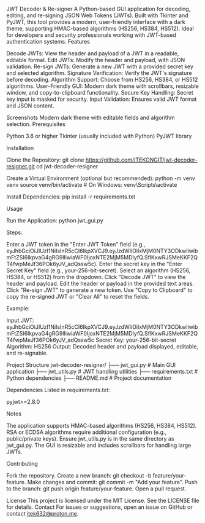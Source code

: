 JWT Decoder & Re-signer
A Python-based GUI application for decoding, editing, and re-signing JSON Web Tokens (JWTs). Built with Tkinter and PyJWT, this tool provides a modern, user-friendly interface with a dark theme, supporting HMAC-based algorithms (HS256, HS384, HS512). Ideal for developers and security professionals working with JWT-based authentication systems.
Features

Decode JWTs: View the header and payload of a JWT in a readable, editable format.
Edit JWTs: Modify the header and payload, with JSON validation.
Re-sign JWTs: Generate a new JWT with a provided secret key and selected algorithm.
Signature Verification: Verify the JWT's signature before decoding.
Algorithm Support: Choose from HS256, HS384, or HS512 algorithms.
User-Friendly GUI: Modern dark theme with scrollbars, resizable window, and copy-to-clipboard functionality.
Secure Key Handling: Secret key input is masked for security.
Input Validation: Ensures valid JWT format and JSON content.

Screenshots
Modern dark theme with editable fields and algorithm selection.
Prerequisites

Python 3.6 or higher
Tkinter (usually included with Python)
PyJWT library

Installation

Clone the Repository:
git clone https://github.com/ITEKONGIT/jwt-decoder-resigner.git
cd jwt-decoder-resigner


Create a Virtual Environment (optional but recommended):
python -m venv venv
source venv/bin/activate  # On Windows: venv\Scripts\activate


Install Dependencies:
pip install -r requirements.txt



Usage

Run the Application:
python jwt_gui.py


Steps:

Enter a JWT token in the "Enter JWT Token" field (e.g., eyJhbGciOiJIUzI1NiIsInR5cCI6IkpXVCJ9.eyJzdWIiOiIxMjM0NTY3ODkwIiwibmFtZSI6IkpvaG4gRG9lIiwiaWF0IjoxNTE2MjM5MDIyfQ.SflKxwRJSMeKKF2QT4fwpMeJf36POk6yJV_adQssw5c).
Enter the secret key in the "Enter Secret Key" field (e.g., your-256-bit-secret).
Select an algorithm (HS256, HS384, or HS512) from the dropdown.
Click "Decode JWT" to view the header and payload.
Edit the header or payload in the provided text areas.
Click "Re-sign JWT" to generate a new token.
Use "Copy to Clipboard" to copy the re-signed JWT or "Clear All" to reset the fields.


Example:

Input JWT: eyJhbGciOiJIUzI1NiIsInR5cCI6IkpXVCJ9.eyJzdWIiOiIxMjM0NTY3ODkwIiwibmFtZSI6IkpvaG4gRG9lIiwiaWF0IjoxNTE2MjM5MDIyfQ.SflKxwRJSMeKKF2QT4fwpMeJf36POk6yJV_adQssw5c
Secret Key: your-256-bit-secret
Algorithm: HS256
Output: Decoded header and payload displayed, editable, and re-signable.



Project Structure
jwt-decoder-resigner/
├── jwt_gui.py          # Main GUI application
├── jwt_utils.py        # JWT handling utilities
├── requirements.txt    # Python dependencies
├── README.md           # Project documentation

Dependencies
Listed in requirements.txt:

pyjwt>=2.8.0

Notes

The application supports HMAC-based algorithms (HS256, HS384, HS512). RSA or ECDSA algorithms require additional configuration (e.g., public/private keys).
Ensure jwt_utils.py is in the same directory as jwt_gui.py.
The GUI is resizable and includes scrollbars for handling large JWTs.

Contributing

Fork the repository.
Create a new branch: git checkout -b feature/your-feature.
Make changes and commit: git commit -m "Add your feature".
Push to the branch: git push origin feature/your-feature.
Open a pull request.

License
This project is licensed under the MIT License. See the LICENSE file for details.
Contact
For issues or suggestions, open an issue on GitHub or contact itek632@proton.me.
